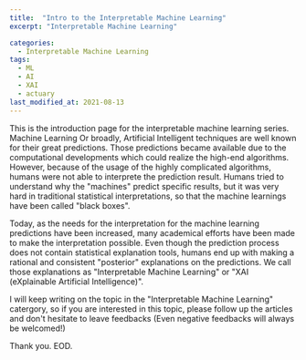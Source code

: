 ```yaml
---
title:  "Intro to the Interpretable Machine Learning"
excerpt: "Interpretable Machine Learning"

categories:
  - Interpretable Machine Learning
tags:
  - ML
  - AI
  - XAI
  - actuary
last_modified_at: 2021-08-13
---
```


This is the introduction page for the interpretable machine learning series.
Machine Learning Or broadly, Artificial Intelligent techniques are well known for their great predictions. Those predictions became available due to the computational developments which could realize the high-end algorithms. However, because of the usage of the highly complicated algorithms, humans were not able to interprete the prediction result. Humans tried to understand why the "machines" predict specific results, but it was very hard in traditional statistical interpretations, so that the machine learnings have been called "black boxes".

Today, as the needs for the interpretation for the machine learning predictions have been increased, many academical efforts have been made to make the interpretation possible. Even though the prediction process does not contain statistical explanation tools, humans end up with making a rational and consistent "posterior" explanations on the predictions. We call those explanations as "Interpretable Machine Learning" or "XAI (eXplainable Artificial Intelligence)".

I will keep writing on the topic in the "Interpretable Machine Learning" catergory, so if you are interested in this topic, please follow up the articles and don't hesitate to leave feedbacks (Even negative feedbacks will always be welcomed!)

Thank you. EOD.